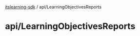 [itslearning-sdk](../../modules.md) / api/LearningObjectivesReports

# api/LearningObjectivesReports
